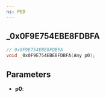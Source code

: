 ```yaml
---
ns: PED
---
```

## _0x0F9E754EBE8FDBFA

```c
// 0x0F9E754EBE8FDBFA
void _0x0F9E754EBE8FDBFA(Any p0);
```

## Parameters
* **p0**:
